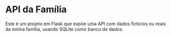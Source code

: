 # API da Família

Este é um projeto em Flask que expõe uma API com dados fictícios ou reais da minha família, usando SQLite como banco de dados.